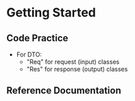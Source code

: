 # Getting Started

## Code Practice

- For DTO:
    - "Req" for request (input) classes
    - "Res" for response (output) classes


## Reference Documentation
